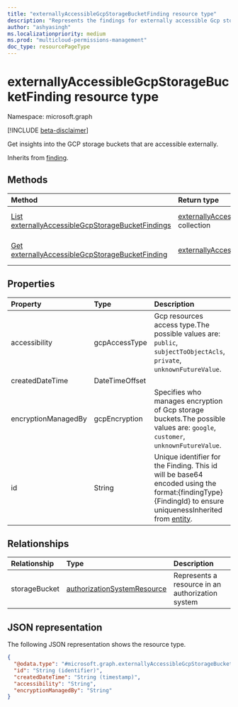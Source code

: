```yaml
---
title: "externallyAccessibleGcpStorageBucketFinding resource type"
description: "Represents the findings for externally accessible Gcp storage buckets."
author: "ashyasingh"
ms.localizationpriority: medium
ms.prod: "multicloud-permissions-management"
doc_type: resourcePageType
---
```


# externallyAccessibleGcpStorageBucketFinding resource type

Namespace: microsoft.graph

[!INCLUDE [beta-disclaimer](../../includes/beta-disclaimer.md)]

Get insights into the GCP storage buckets that are accessible externally. 


Inherits from [finding](../resources/finding.md).

## Methods
|Method|Return type|Description|
|:---|:---|:---|
|[List externallyAccessibleGcpStorageBucketFindings](../api/externallyaccessiblegcpstoragebucketfinding-list.md)|[externallyAccessibleGcpStorageBucketFinding](../resources/externallyaccessiblegcpstoragebucketfinding.md) collection|Get a list of the [externallyAccessibleGcpStorageBucketFinding](../resources/externallyaccessiblegcpstoragebucketfinding.md) objects and their properties.|
|[Get externallyAccessibleGcpStorageBucketFinding](../api/externallyaccessiblegcpstoragebucketfinding-get.md)|[externallyAccessibleGcpStorageBucketFinding](../resources/externallyaccessiblegcpstoragebucketfinding.md)|Read the properties and relationships of an [externallyAccessibleGcpStorageBucketFinding](../resources/externallyaccessiblegcpstoragebucketfinding.md) object.|


## Properties
|Property|Type|Description|
|:---|:---|:---|
|accessibility|gcpAccessType|Gcp resources access type.The possible values are: `public`, `subjectToObjectAcls`, `private`, `unknownFutureValue`.|
|createdDateTime|DateTimeOffset||A date specifiying when the Finding was created Inherited from [finding](../resources/finding.md).|
|encryptionManagedBy|gcpEncryption|Specifies who manages encryption of Gcp storage buckets.The possible values are: `google`, `customer`, `unknownFutureValue`.|
|id|String|Unique identifier for the Finding. This id will be base64 encoded using the format:{findingType}{FindingId} to ensure uniquenessInherited from [entity](../resources/entity.md).|

## Relationships
|Relationship|Type|Description|
|:---|:---|:---|
|storageBucket|[authorizationSystemResource](../resources/authorizationsystemresource.md)|Represents a resource in an authorization system|

## JSON representation
The following JSON representation shows the resource type.
<!-- {
  "blockType": "resource",
  "keyProperty": "id",
  "@odata.type": "microsoft.graph.externallyAccessibleGcpStorageBucketFinding",
  "baseType": "microsoft.graph.finding",
  "openType": false
}
-->
``` json
{
  "@odata.type": "#microsoft.graph.externallyAccessibleGcpStorageBucketFinding",
  "id": "String (identifier)",
  "createdDateTime": "String (timestamp)",
  "accessibility": "String",
  "encryptionManagedBy": "String"
}
```

